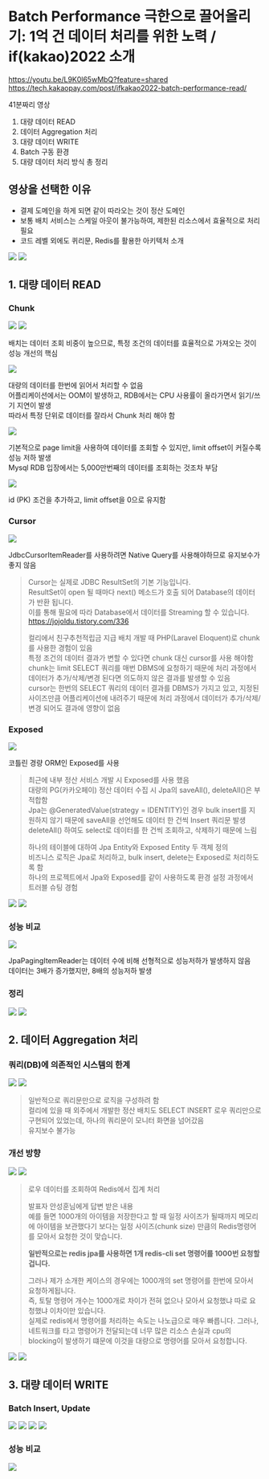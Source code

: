 # Batch Performance 극한으로 끌어올리기: 1억 건 데이터 처리를 위한 노력 / if(kakao)2022 소개

https://youtu.be/L9K0l65wMbQ?feature=shared
https://tech.kakaopay.com/post/ifkakao2022-batch-performance-read/

41분짜리 영상
1. 대량 데이터 READ
2. 데이터 Aggregation 처리
3. 대량 데이터 WRITE
4. Batch 구동 환경
5. 대량 데이터 처리 방식 총 정리

## 영상을 선택한 이유

- 결제 도메인을 하게 되면 같이 따라오는 것이 정산 도메인
- 보통 배치 서비스는 스케일 아웃이 불가능하여, 제한된 리소스에서 효율적으로 처리 필요
- 코드 레벨 외에도 퀴리문, Redis를 활용한 아키텍처 소개

<img src="https://github.com/junho3/study-book/assets/54342973/d6622e13-da62-4def-8287-9bfa511086e6">

<img src="https://github.com/junho3/study-book/assets/54342973/41a39e58-1567-4283-adb2-0a930dbae6a6">

## 1. 대량 데이터 READ

### Chunk

<img src="https://github.com/junho3/study-book/assets/54342973/2378b621-3442-422c-815e-53b02f77fec3">

<img src="https://github.com/junho3/study-book/assets/54342973/f4300940-a6d5-4117-8779-2be5c1cc122f">

배치는 데이터 조회 비중이 높으므로, 특정 조건의 데이터를 효율적으로 가져오는 것이 성능 개선의 핵심

<img src="https://github.com/junho3/study-book/assets/54342973/98a878ed-7b20-410f-88cb-ddb9312783bb">

대량의 데이터를 한번에 읽어서 처리할 수 없음  
어플리케이션에서는 OOM이 발생하고, RDB에서는 CPU 사용률이 올라가면서 읽기/쓰기 지연이 발생  
따라서 특정 단위로 데이터를 잘라서 Chunk 처리 해야 함  

<img src="https://github.com/junho3/study-book/assets/54342973/ffb1667d-50bd-44bc-87c3-eae440336296">

기본적으로 page limit을 사용하여 데이터를 조회할 수 있지만, limit offset이 커질수록 성능 저하 발생  
Mysql RDB 입장에서는 5,000만번째의 데이터를 조회하는 것조차 부담  

<img src="https://github.com/junho3/study-book/assets/54342973/d2d6612f-cc64-4893-8318-9273bd3a8aa6">

id (PK) 조건을 추가하고, limit offset을 0으로 유지함  

### Cursor

<img src="https://github.com/junho3/study-book/assets/54342973/dee17cbc-08a8-4341-9e51-31ddecc7c386">

JdbcCursorItemReader를 사용하려면 Native Query를 사용해야하므로 유지보수가 좋지 않음  

> Cursor는 실제로 JDBC ResultSet의 기본 기능입니다.  
> ResultSet이 open 될 때마다 next() 메소드가 호출 되어 Database의 데이터가 반환 됩니다.  
> 이를 통해 필요에 따라 Database에서 데이터를 Streaming 할 수 있습니다.  
> https://jojoldu.tistory.com/336  
> 
> 컬리에서 친구추천적립금 지급 배치 개발 때 PHP(Laravel Eloquent)로 chunk를 사용한 경험이 있음  
> 특정 조건의 데이터 결과가 변할 수 있다면 chunk 대신 cursor를 사용 해야함  
> chunk는 limit SELECT 쿼리를 매번 DBMS에 요청하기 때문에 처리 과정에서 데이터가 추가/삭제/변경 된다면 의도하지 않은 결과를 발생할 수 있음  
> cursor는 한번의 SELECT 쿼리의 데이터 결과를 DBMS가 가지고 있고, 지정된 사이즈만큼 어플리케이션에 내려주기 때문에 처리 과정에서 데이터가 추가/삭제/변경 되어도 결과에 영향이 없음  

### Exposed

<img src="https://github.com/junho3/study-book/assets/54342973/b007a1d5-3ae0-48e4-bc16-4445065873ec">

코틀린 경량 ORM인 Exposed를 사용

> 최근에 내부 정산 서비스 개발 시 Exposed를 사용 했음  
> 대량의 PG(카카오페이) 정산 데이터 수집 시 Jpa의 saveAll(), deleteAll()은 부적합함  
> Jpa는 @GeneratedValue(strategy = IDENTITY)인 경우 bulk insert를 지원하지 않기 때문에 saveAll을 선언해도 데이터 한 건씩 Insert 쿼리문 발생  
> deleteAll() 하여도 select로 데이터를 한 건씩 조회하고, 삭제하기 때문에 느림   
> 
> 하나의 테이블에 대하여 Jpa Entity와 Exposed Entity 두 객체 정의  
> 비즈니스 로직은 Jpa로 처리하고, bulk insert, delete는 Exposed로 처리하도록 함  
> 하나의 프로젝트에서 Jpa와 Exposed를 같이 사용하도록 환경 설정 과정에서 트러블 슈팅 경험  

<img src="https://github.com/junho3/study-book/assets/54342973/5729c799-a5b3-48d5-93bc-93a6a2027a9a">

<img src="https://github.com/junho3/study-book/assets/54342973/06037b11-fb8f-49ee-83ea-482c4e1060d4">

### 성능 비교

<img src="https://github.com/junho3/study-book/assets/54342973/dd144015-78f1-49e4-abba-061bcef2e214">

JpaPagingItemReader는 데이터 수에 비해 선형적으로 성능저하가 발생하지 않음  
데이터는 3배가 증가했지만, 8배의 성능저하 발생  

### 정리

<img src="https://github.com/junho3/study-book/assets/54342973/9d4df6c7-7f71-45a8-ab3e-0eaca55949c4">

<img src="https://github.com/junho3/study-book/assets/54342973/4b24b681-af0c-45e6-bbf0-dfba3e9c28bd">

## 2. 데이터 Aggregation 처리

### 쿼리(DB)에 의존적인 시스템의 한계

<img src="https://github.com/junho3/study-book/assets/54342973/570af69a-6a5b-4dc2-8598-5967280fd3f0">

<img src="https://github.com/junho3/study-book/assets/54342973/6b4ae142-9dd3-4ab4-81d4-ef33c5ec8585">

> 일반적으로 쿼리문만으로 로직을 구성하려 함  
> 컬리에 있을 때 외주에서 개발한 정산 배치도 SELECT INSERT 로우 쿼리만으로 구현되어 있었는데, 하나의 쿼리문이 모니터 화면을 넘어갔음  
> 유지보수 불가능  

### 개선 방향

<img src="https://github.com/junho3/study-book/assets/54342973/b122c1b6-53ce-4421-ace0-84645223cda5">

<img src="https://github.com/junho3/study-book/assets/54342973/7dfab539-cbe6-4fd2-adbc-bff246ecbdb0">

> 로우 데이터를 조회하여 Redis에서 집계 처리  
> 
> 발표자 안성훈님에게 답변 받은 내용  
> 예를 들면 1000개의 아이템을 저장한다고 할 때 일정 사이즈가 될때까지 메모리에 아이템을 보관했다기 보다는 일정 사이즈(chunk size) 만큼의 Redis명령어를 모아서 요청한 것이 맞습니다.  
> 
> <b>일반적으로는 redis jpa를 사용하면 1개 redis-cli set 명령어를 1000번 요청할겁니다.</b>  
> 
> 그러나 제가 소개한 케이스의 경우에는 1000개의 set 명령어를 한번에 모아서 요청하게됩니다.  
> 즉, 토탈 명령어 개수는 1000개로 차이가 전혀 없으나 모아서 요청했냐 따로 요청했냐 이차이만 있습니다.  
> 실제로 redis에서 명령어를 처리하는 속도는 나노급으로 매우 빠릅니다. 그러나, 네트워크를 타고 명령어가 전달되는데 너무 많은 리소스 손실과 cpu의 blocking이 발생하기 떄문에 이것을 대량으로 명령어를 모아서 요청합니다.  

<img src="https://github.com/junho3/study-book/assets/54342973/278987ba-52ca-4472-949f-04f2165cc769">

<img src="https://github.com/junho3/study-book/assets/54342973/28464a6e-9f81-4030-8bd2-f411cb9633d4">

## 3. 대량 데이터 WRITE

### Batch Insert, Update

<img src="https://github.com/junho3/study-book/assets/54342973/58679117-805a-4797-9f6b-164f47e90a28">

<img src="https://github.com/junho3/study-book/assets/54342973/562d444c-0d65-4d94-a4c5-6607b8dd57fd">

<img src="https://github.com/junho3/study-book/assets/54342973/3447df08-5ac4-4ced-a9a2-e5f5b964ef63">

<img src="https://github.com/junho3/study-book/assets/54342973/0dbedd3e-ebbe-4e96-b1c2-b39141847a1f">

### 성능 비교

<img src="https://github.com/junho3/study-book/assets/54342973/49c44cda-c8d0-4ad9-9b5e-f164c1aa258d">


